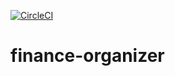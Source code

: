 [![CircleCI](https://circleci.com/gh/efgalvao/finance-organizer/tree/main.svg?style=svg)](https://circleci.com/gh/efgalvao/finance-organizer/tree/main)


# finance-organizer
